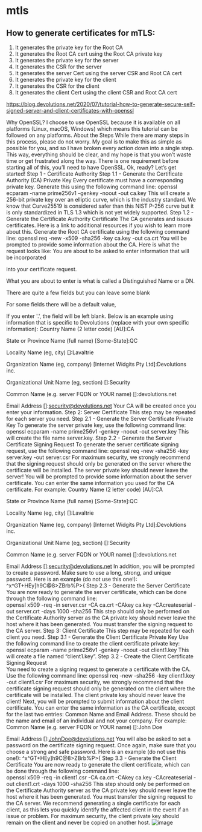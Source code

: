 # mtls

## How to generate certificates for mTLS:

1.	It generates the private key for the Root CA
2.	It generates the Root CA cert using the Root CA private key
3.	It generates the private key for the server
4.	It generates the CSR for the server
5.	It generates the server Cert using the server CSR and Root CA cert
6.	It generates the private key for the client
7.	It generates the CSR for the client
8.	It generates the client Cert using the client CSR and Root CA cert

https://blog.devolutions.net/2020/07/tutorial-how-to-generate-secure-self-signed-server-and-client-certificates-with-openssl

Why OpenSSL?
I choose to use OpenSSL because it is available on all platforms (Linux, macOS, Windows) which means this tutorial can be followed on any platforms.
About the Steps
While there are many steps in this process, please do not worry. My goal is to make this as simple as possible for you, and so I have broken every action down into a single step. This way, everything should be clear, and my hope is that you won’t waste time or get frustrated along the way. There is one requirement before starting all of this, you’ll need to have OpenSSL. Ok, ready? Let’s get started!
Step 1 - Certificate Authority
Step 1.1 - Generate the Certificate Authority (CA) Private Key
Every certificate must have a corresponding private key. Generate this using the following command line:
openssl ecparam -name prime256v1 -genkey -noout -out ca.key
This will create a 256-bit private key over an elliptic curve, which is the industry standard. We know that Curve25519 is considered safer than this NIST P-256 curve but it is only standardized in TLS 1.3 which is not yet widely supported.
Step 1.2 - Generate the Certificate Authority Certificate
The CA generates and issues certificates. Here is a link to additional resources if you wish to learn more about this.
Generate the Root CA certificate using the following command line:
openssl req -new -x509 -sha256 -key ca.key -out ca.crt
You will be prompted to provide some information about the CA. Here is what the request looks like:
You are about to be asked to enter information that will be incorporated

into your certificate request.

What you are about to enter is what is called a Distinguished Name or a DN.

There are quite a few fields but you can leave some blank

For some fields there will be a default value,

If you enter '.', the field will be left blank.
Below is an example using information that is specific to Devolutions (replace with your own specific information):
Country Name (2 letter code) [AU]:CA

State or Province Name (full name) [Some-State]:QC

Locality Name (eg, city) []:Lavaltrie

Organization Name (eg, company) [Internet Widgits Pty Ltd]:Devolutions inc.

Organizational Unit Name (eg, section) []:Security

Common Name (e.g. server FQDN or YOUR name) []:devolutions.net

Email Address []:security@devolutions.net
Your CA will be created once you enter your information.
Step 2: Server Certificate
This step may be repeated for each server you need.
Step 2.1 - Generate the Server Certificate Private Key
To generate the server private key, use the following command line:
openssl ecparam -name prime256v1 -genkey -noout -out server.key
This will create the file name server.key.
Step 2.2 - Generate the Server Certificate Signing Request
To generate the server certificate signing request, use the following command line:
openssl req -new -sha256 -key server.key -out server.csr
For maximum security, we strongly recommend that the signing request should only be generated on the server where the certificate will be installed. The server private key should never leave the server!
You will be prompted to provide some information about the server certificate. You can enter the same information you used for the CA certificate. For example:
Country Name (2 letter code) [AU]:CA

State or Province Name (full name) [Some-State]:QC

Locality Name (eg, city) []:Lavaltrie

Organization Name (eg, company) [Internet Widgits Pty Ltd]:Devolutions inc.

Organizational Unit Name (eg, section) []:Security

Common Name (e.g. server FQDN or YOUR name) []:devolutions.net

Email Address []:security@devolutions.net
In addition, you will be prompted to create a password. Make sure to use a long, strong, and unique password. Here is an example (do not use this one!):
^x^GT+HEy]h9C@8>ZBrb%P>{
Step 2.3 - Generate the Server Certificate
You are now ready to generate the server certificate, which can be done through the following command line:  
openssl x509 -req -in server.csr -CA ca.crt -CAkey ca.key -CAcreateserial -out server.crt -days 1000 -sha256
This step should only be performed on the Certificate Authority server as the CA private key should never leave the host where it has been generated. You must transfer the signing request to the CA server.
Step 3: Client Certificate
This step may be repeated for each client you need.
Step 3.1 - Generate the Client Certificate Private Key
Use the following command line to create the client certificate private key:
openssl ecparam -name prime256v1 -genkey -noout -out client1.key
This will create a file named “client1.key”.
Step 3.2 - Create the Client Certificate Signing Request  
You need to create a signing request to generate a certificate with the CA. Use the following command line:
openssl req -new -sha256 -key client1.key -out client1.csr
For maximum security, we strongly recommend that the certificate signing request should only be generated on the client where the certificate will be installed. The client private key should never leave the client!
Next, you will be prompted to submit information about the client certificate. You can enter the same information as the CA certificate, except for the last two entries: Common Name and Email Address. These should be the name and email of an individual and not your company. For example:
Common Name (e.g. server FQDN or YOUR name) []:John Doe

Email Address []:JohnDoe@devolutions.net
You will also be asked to set a password on the certificate signing request. Once again, make sure that you choose a strong and safe password. Here is an example (do not use this one!):
^x^GT+HEy]h9C@8>ZBrb%P>{ 
Step 3.3 - Generate the Client Certificate
You are now ready to generate the client certificate, which can be done through the following command line:  
openssl x509 -req -in client1.csr -CA ca.crt -CAkey ca.key -CAcreateserial -out client1.crt -days 1000 -sha256
This step should only be performed on the Certificate Authority server as the CA private key should never leave the host where it has been generated. You must transfer the signing request to the CA server.
We recommend generating a single certificate for each client, as this lets you quickly identify the affected client in the event if an issue or problem. For maximum security, the client private key should remain on the client and never be copied on another host.
![image](https://user-images.githubusercontent.com/46921595/120095733-d8078e00-c16a-11eb-9d8c-20992ac34a2b.png)
